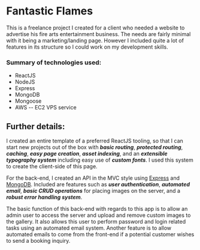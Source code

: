 # Fantastic Flames

This is a freelance project I created for a client who needed a website to advertise his fire arts entertainment business. The needs are fairly minimal with it being a marketing/landing page. However I included quite a lot of features in its structure so I could work on my development skills.

### Summary of technologies used:

- ReactJS
- NodeJS
- Express
- MongoDB
- Mongoose
- AWS -- EC2 VPS service

## Further details:

I created an entire template of a preferred ReactJS tooling, so that I can start new projects out of the box with **_basic routing_**, **_protected routing_**, **_caching_**, **_easy page creation_**, **_asset indexing_**, and an **_extensible typography system_** including easy use of **_custom fonts_**. I used this system to create the client-side of this page.

For the back-end, I created an API in the MVC style using [Express](https://expressjs.com/) and [MongoDB](https://www.mongodb.com/). Included are features such as **_user authentication_**, **_automated email_**, **_basic CRUD operations_** for placing images on the server, and a **_robust error handling system_**.

The basic function of this back-end with regards to this app is to allow an admin user to access the server and upload and remove custom images to the gallery. It also allows this user to perform password and login related tasks using an automated email system. Another feature is to allow automated emails to come from the front-end if a potential customer wishes to send a booking inquiry.
